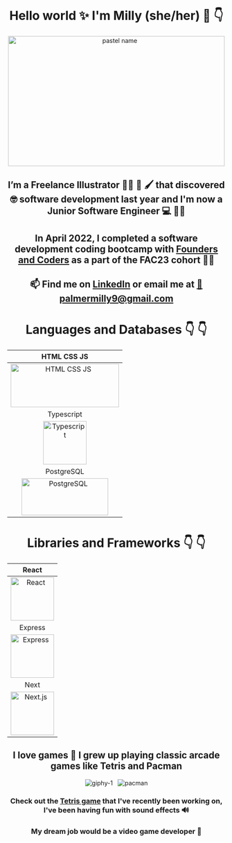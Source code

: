   <div align="center">
  
# Hello world ✨ I'm Milly (she/her) 👋 :point_down:

  <div align="center">
  
<img src="https://user-images.githubusercontent.com/62570785/146103687-8469ed0c-b49a-4f71-9c6c-f2f181bb2495.jpg" alt="pastel name" width="500" height="300">
  
</div>

## I’m a Freelance Illustrator :artist: 🎨 🖌️ that discovered 🤓 software development last year and I'm now a Junior Software Engineer 💻 :woman_technologist:
## In April 2022, I completed a software development coding bootcamp with [Founders and Coders](https://www.foundersandcoders.com/) as a part of the FAC23 cohort :woman_student:
## 📫 Find me on [LinkedIn](https://linkedin.com/in/milly-palmer-144b89115/) or email me at [:email:    palmermilly9@gmail.com](mailto:palmermilly9@gmail.com)


  # Languages and Databases 👇 👇
  
  <div align="center">
  
  | HTML CSS JS |
  | :------: | 
  | <img src="https://user-images.githubusercontent.com/62570785/148469032-4c422f0c-1e85-4bcf-97db-75fa67003cb3.png" alt="HTML CSS JS" width="250" height="100"> |
  | Typescript |
  | <img src="https://user-images.githubusercontent.com/62570785/155903643-3364dfaf-da5d-4bc1-8f42-efa2d903999e.png" alt="Typescript" width="100" height="100"> |
  | PostgreSQL |
  | <img src="https://user-images.githubusercontent.com/62570785/150702030-0526f0b6-7464-4e88-a65d-88b438c83b66.png" alt="PostgreSQL" width="200" height="85"> |
  
 </div>

# Libraries and Frameworks 👇 👇


<div align="center">
  
  | React |
  | :-------: |
  | <img src="https://user-images.githubusercontent.com/62570785/155860891-f44b125d-7b17-440e-b570-db20f21baaaa.png" alt="React" width="100" height="100"> |
  | Express |
  | <img src="https://user-images.githubusercontent.com/62570785/155861987-2e239ec0-b4cb-43e8-82d2-c96ca9504f16.png" alt="Express" width="100" height="100"> |
  | Next |
  | <img src="https://user-images.githubusercontent.com/62570785/155861991-59824c44-8cc4-4cc4-856c-d949d5102002.png" alt="Next.js" width="100" height="100"> |
  
</div>



## I love games 🤹 I grew up playing classic arcade games like Tetris and Pacman

<div align="center">

 ![giphy-1](https://user-images.githubusercontent.com/62570785/148467106-0600a92a-9f5e-4ce8-88c1-2f0bcf6ea568.gif) &nbsp; 
 ![pacman](https://user-images.githubusercontent.com/62570785/148466325-55e20965-e926-48ea-9f77-36b42d1f4c9c.jpg) 
  
</div>

### Check out the [Tetris game](https://millipede-cpu.github.io/tetris/) that I've recently been working on, I've been having fun with sound effects 🔊  ###

### My dream job would be a video game developer 🤩 ###
  </div>
<!---
millipede-cpu/millipede-cpu is a ✨ special ✨ repository because its `README.md` (this file) appears on your GitHub profile.
You can click the Preview link to take a look at your changes.
--->
